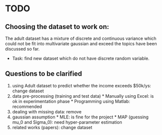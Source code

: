 TODO
===

Choosing the dataset to work on:
---
The adult dataset has a mixture of discrete and continuous variance which could not be fit into multivariate gaussian and exceed the topics have been discussed so far.
* Task: find new dataset which do not have discrete random variable.

Questions to be clarified
---

  1. using Adult dataset to predict whether the income exceeds $50k/ys: change dataset
  2. data pre-processing (training and test data)
    * Manually using Excel: is ok in experimentation phase
    * Programming using Matlab: recommended
  3. dealing with missing data: remove
  4. gaussian assumption
    * MLE: is fine for the project
    * MAP (guessing mu_0 and Sigma_0): need hyper-parameter estimation
  5. related works (papers): change dataset
